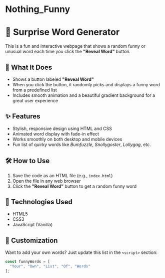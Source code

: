 # Nothing_Funny
# 🎉 Surprise Word Generator

This is a fun and interactive webpage that shows a random funny or unusual word each time you click the **"Reveal Word"** button.

## 🚀 What It Does

- Shows a button labeled **"Reveal Word"**
- When you click the button, it randomly picks and displays a funny word from a predefined list
- Includes smooth animation and a beautiful gradient background for a great user experience

## ✨ Features

- Stylish, responsive design using HTML and CSS
- Animated word display with fade-in effect
- Works smoothly on both desktop and mobile devices
- Fun list of quirky words like *Bumfuzzle*, *Snollygoster*, *Lollygag*, etc.

## 🛠 How to Use

1. Save the code as an HTML file (e.g., `index.html`)
2. Open the file in any web browser
3. Click the **"Reveal Word"** button to get a random funny word

## 📄 Technologies Used

- HTML5
- CSS3
- JavaScript (Vanilla)

## 📌 Customization

Want to add your own words? Just update this list in the `<script>` section:
```javascript
const funnyWords = [
  "Your", "Own", "List", "Of", "Words"
];
